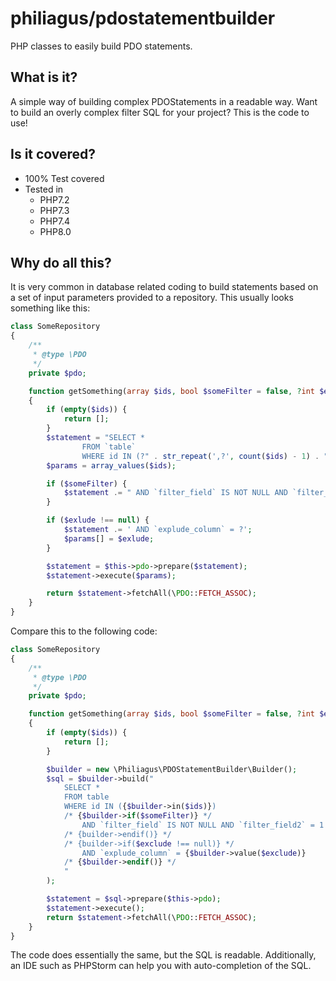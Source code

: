 # philiagus/pdostatementbuilder
PHP classes to easily build PDO statements.

## What is it?

A simple way of building complex PDOStatements in a readable way. Want to build an overly complex filter SQL for your project? This is the code to use!

## Is it covered?
- 100% Test covered
- Tested in
    - PHP7.2
    - PHP7.3
    - PHP7.4
    - PHP8.0

## Why do all this?

It is very common in database related coding to build statements based on a set of input parameters provided to a repository. This usually looks something like this:

```php
class SomeRepository
{
    /**
     * @type \PDO
     */
    private $pdo;

    function getSomething(array $ids, bool $someFilter = false, ?int $exlude = null): array
    {
        if (empty($ids)) {
            return [];
        }
        $statement = "SELECT *
                FROM `table`
                WHERE id IN (?" . str_repeat(',?', count($ids) - 1) . ")";
        $params = array_values($ids);

        if ($someFilter) {
            $statement .= " AND `filter_field` IS NOT NULL AND `filter_field2` = 1";
        }

        if ($exlude !== null) {
            $statement .= ' AND `explude_column` = ?';
            $params[] = $exlude;
        }

        $statement = $this->pdo->prepare($statement);
        $statement->execute($params);

        return $statement->fetchAll(\PDO::FETCH_ASSOC);
    }
}
```

Compare this to the following code:

```php
class SomeRepository
{
    /**
     * @type \PDO
     */
    private $pdo;

    function getSomething(array $ids, bool $someFilter = false, ?int $exclude = null): array
    {
        if (empty($ids)) {
            return [];
        }

        $builder = new \Philiagus\PDOStatementBuilder\Builder();
        $sql = $builder->build("
            SELECT *
            FROM table
            WHERE id IN ({$builder->in($ids)})
            /* {$builder->if($someFilter)} */
                AND `filter_field` IS NOT NULL AND `filter_field2` = 1
            /* {builder->endif()} */
            /* {builder->if($exclude !== null)} */
                AND `explude_column` = {$builder->value($exclude)}
            /* {$builder->endif()} */
            "
        );

        $statement = $sql->prepare($this->pdo);
        $statement->execute();
        return $statement->fetchAll(\PDO::FETCH_ASSOC);
    }
}
```

The code does essentially the same, but the SQL is readable. Additionally, an IDE such as PHPStorm can help you with auto-completion of the SQL.
